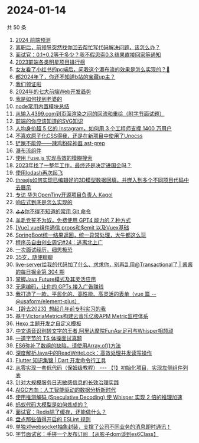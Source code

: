 # 2024-01-14

共 50 条

<!-- BEGIN JUEJIN -->
<!-- 最后更新时间 2024-01-14 00:06:53 +0800 -->
1. [2024 前端预测](https://juejin.cn/post/7322347847412531254)
1. [离职后，前领导突然找你回去帮忙写代码解决问题，该怎么办？](https://juejin.cn/post/7322344486159826996)
1. [面试官：0.1+0.2等于多少？我不假思索0.3,结果直接回家等通知](https://juejin.cn/post/7322313142922559498)
1. [2023前端各类明星项目排行榜](https://juejin.cn/post/7322439224233639948)
1. [女友看了小红书的pc端后，问我这个瀑布流的效果是怎么实现的？🤔](https://juejin.cn/post/7322655035699396660)
1. [都2024年了，你还不知道b站的宝藏up主？](https://juejin.cn/post/7322401091237511222)
1. [我们领证啦](https://juejin.cn/post/7322355350921461800)
1. [2024年的七大前端Web开发趋势](https://juejin.cn/post/7322296529782947877)
1. [我是如何找到老婆的](https://juejin.cn/post/7322811509536194594)
1. [node常用内置模块总结](https://juejin.cn/post/7322310004873379840)
1. [从输入4399.com到页面渲染之间的回流和重绘（附字节面试题）](https://juejin.cn/post/7322723692743573514)
1. [前端的你应该知道的SVG知识](https://juejin.cn/post/7322344486159106100)
1. [人均身价超 5 亿的 Instagram，如何用 3 个工程师支撑 1400 万用户](https://juejin.cn/post/7322518781593747482)
1. [不喜欢原子化CSS得我，还是在新项目中使用了Unocss](https://juejin.cn/post/7322401091237068854)
1. [铲屎不能停——辣鸡粉碎神器 ast-grep](https://juejin.cn/post/7322518781515284490)
1. [瀑布流组件](https://juejin.cn/post/7322268449409318947)
1. [使用 Fuse.js 实现高效的模糊搜索](https://juejin.cn/post/7322655035698642996)
1. [2023年找了一整年工作，最终还是决定进国企吗？](https://juejin.cn/post/7322449877140570127)
1. [使用lodash再次起飞](https://juejin.cn/post/7322667232998801423)
1. [threejs如何实现已编辑好的3D模型数据回填，并嵌入到多个不同项目代码中去展示](https://juejin.cn/post/7322096880426647591)
1. [专访 华为OpenTiny开源项目负责人 Kagol](https://juejin.cn/post/7323055938067120179)
1. [响应式到底是怎么实现的](https://juejin.cn/post/7322288075849318463)
1. [⛳⛳你不得不知道的常用 Git 命令](https://juejin.cn/post/7323014486078865443)
1. [羊毛党誓不为奴，免费使用 GPT4 能力的 7 种方式](https://juejin.cn/post/7322671519611830283)
1. [[Vue] vue组件通信 props和$emit 以及Vuex基础](https://juejin.cn/post/7322518833817681930)
1. [SpringBoot统一结果返回，统一异常处理，大牛都这么玩](https://juejin.cn/post/7322463748006248459)
1. [程序员自由创业周记#24：逃离北上广](https://juejin.cn/post/7322730720733069323)
1. [一次面试经历，细思极恐](https://juejin.cn/post/7322306608104226866)
1. [35岁，随便聊聊](https://juejin.cn/post/7322754558275616780)
1. [live-server给我的代码加了什么、求求你，别再乱用@Transactional了 | 酱酱的每日掘金第 304 期](https://juejin.cn/post/7321989698029027391)
1. [掌握Java Future模式及其灵活应用](https://juejin.cn/post/7322356470253994003)
1. [无需编码，让你的 GPTs  接入广告赚钱](https://juejin.cn/post/7322661678780088329)
1. [我打造了一款，平民化的、高性能、高灵活的表单（vue 篇 -- @usaform/element-plus）](https://juejin.cn/post/7322733301668102159)
1. [【辞去2023】想起几年前专科实习的我](https://juejin.cn/post/7322347847412301878)
1. [基于VictoriaMetrics构建云音乐亿级APM Metric监控体系](https://juejin.cn/post/7322268449409744931)
1. [Hexo 主题开发之自定义模板](https://juejin.cn/post/7322246350506377279)
1. [中文语音识别转文字的王者,阿里达摩院FunAsr足可与Whisper相颉顽](https://juejin.cn/post/7322096880426942503)
1. [一道字节的 TS 体操面试真题](https://juejin.cn/post/7322850477710884902)
1. [ES6弥补了数组的缺陷，请使用Array.of()方法](https://juejin.cn/post/7322941181320052776)
1. [深度解析Java中的ReadWriteLock：高效处理并发读写操作](https://juejin.cn/post/7322669567331156031)
1. [Flutter 知识集锦 |  Dart 开发命令行工具](https://juejin.cn/post/7322789648601645107)
1. [从零实现一套低代码（保姆级教程） --- 【1】初始化项目，实现左侧组件列表](https://juejin.cn/post/7322518771966132234)
1. [针对大规模服务日志敏感信息的长效治理实践](https://juejin.cn/post/7322309869834043432)
1. [AIGC方向：人工智能驱动的数据分析新时代](https://juejin.cn/post/7322667233000275983)
1. [使用推测解码 (Speculative Decoding) 使 Whisper 实现 2 倍的推理加速](https://juejin.cn/post/7322356470253961235)
1. [蚂蚁代码大模型是如何炼成的？](https://juejin.cn/post/7322667232998719503)
1. [面试官：Redis除了缓存，还能做什么？](https://juejin.cn/post/7322518839522000923)
1. [盘点那些值得开启的 ESLint 规则](https://juejin.cn/post/7322518787424370698)
1. [单独对websocket抽象封装，支撑了公司不同业务的消息即时通讯！](https://juejin.cn/post/7322439224233213964)
1. [字节面试官：手搓一个发布订阅 【从影子dom谈到es6Class】](https://juejin.cn/post/7322662132091289652)
<!-- END JUEJIN -->